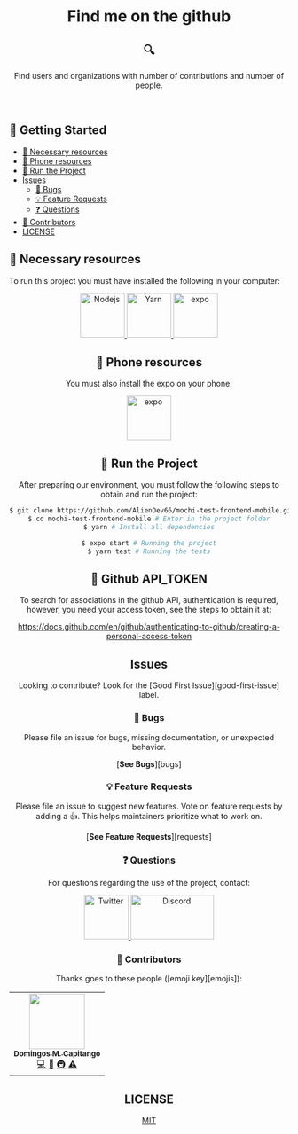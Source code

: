 <div align="center">
<h1>Find me on the github</h1>

## :mag:

<p>Find users and organizations with number of contributions and number of people.</p>

<br />

</div>

## :tada: Getting Started

- [:truck: Necessary resources](#necessary-resources)
- [:truck: Phone resources](#phone-resources)
- [:rocket: Run the Project](#the-solution)
- [Issues](#issues)
  - [🐛 Bugs](#-bugs)
  - [💡 Feature Requests](#-feature-requests)
  - [❓ Questions](#-questions)
- [:busts_in_silhouette: Contributors](#contributors)
- [LICENSE](#license)

## :truck: Necessary resources

To run this project you must have installed the following in your computer:

<div align="center">
<a href="https://nodejs.org/en/">
  <img
    height="80"
    width="80"
    alt="Nodejs"
    src="https://codingfinder.com/wp-content/uploads/2019/12/nodejslogo.png"
  />
</a>

<a href="https://yarnpkg.com/">
  <img
    height="80"
    width="80"
    alt="Yarn"
    src="https://pbs.twimg.com/profile_images/778422085639032832/44mC-kJ3_400x400.jpg"
  />
</a>

<a href="https://docs.expo.io/">
  <img
    height="80"
    width="80"
    alt="expo"
    src="https://play-lh.googleusercontent.com/algsmuhitlyCU_Yy3IU7-7KYIhCBwx5UJG4Bln-hygBjjlUVCiGo1y8W5JNqYm9WW3s=s180-rw"
  />
</a>

<div>

## :iphone: Phone resources

You must also install the expo on your phone:

<div align="center">

<a href="https://play.google.com/store/apps/details?id=host.exp.exponent&hl=en&gl=US">
  <img
    height="80"
    width="80"
    alt="expo"
    src="https://play-lh.googleusercontent.com/algsmuhitlyCU_Yy3IU7-7KYIhCBwx5UJG4Bln-hygBjjlUVCiGo1y8W5JNqYm9WW3s=s180-rw"
  />
</a>

<div>


## :rocket: Run the Project

After preparing our environment, you must follow the following steps to obtain and run the project:

```bash
$ git clone https://github.com/AlienDev66/mochi-test-frontend-mobile.git # Clone this repository to your machine
$ cd mochi-test-frontend-mobile # Enter in the project folder
$ yarn # Install all dependencies

$ expo start # Running the project
$ yarn test # Running the tests
```

## :rocket: Github API_TOKEN

To search for associations in the github API, authentication is required, however, you need your access token, see the steps to obtain it at:

https://docs.github.com/en/github/authenticating-to-github/creating-a-personal-access-token

## Issues

Looking to contribute? Look for the [Good First Issue][good-first-issue] label.

### 🐛 Bugs

Please file an issue for bugs, missing documentation, or unexpected behavior.

[**See Bugs**][bugs]

### 💡 Feature Requests

Please file an issue to suggest new features. Vote on feature requests by adding
a 👍. This helps maintainers prioritize what to work on.

[**See Feature Requests**][requests]

### ❓ Questions

For questions regarding the use of the project, contact:

<div align="center">

<a href="https://twitter.com/AlienShikadai66">
  <img
    height="80"
    width="80"
    alt="Twitter"
    src="https://upload.wikimedia.org/wikipedia/pt/3/3d/Twitter_logo_2012.svg"
  />
</a>

<a href="https://discord.com/channels/790711900123562005/790711900123562011">
  <img
    height="80"
    width="150"
    alt="Discord"
    src="https://pt.wikipedia.org/wiki/Discord#/media/Ficheiro:Discord_logo_svg.svg"
  />
</a>

<div>

### :busts_in_silhouette: Contributors

Thanks goes to these people ([emoji key][emojis]):

<table>
  <tr>
    <td align="center"><a href="https://github.com/AlienDev66"><img src="https://avatars.githubusercontent.com/u/59874434?s=400&u=55657033f8234c3d0ece8b5f3037b3cfc58f4d86&v=4" width="100px;" alt=""/><br /><sub><b>Domingos M. Capitango</b></sub></a><br /><a href="https://gist.github.com/AlienDev66" title="Code">💻</a> <a href="https://dev.to/aliendev66" title="Documentation">📖</a> <a href="https://stackoverflow.com/users/13757177/domingos-capitango" title="Infrastructure (Hosting, Build-Tools, etc)">🚇</a> <a href="https://commits.top/angola_private.html" title="Tests">⚠️</a></td>
  </tr>
</table>

## LICENSE

[MIT](LICENSE)

